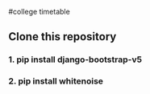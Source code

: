 #college timetable

## Clone this repository
### 1. pip install django-bootstrap-v5
### 2. pip install whitenoise
